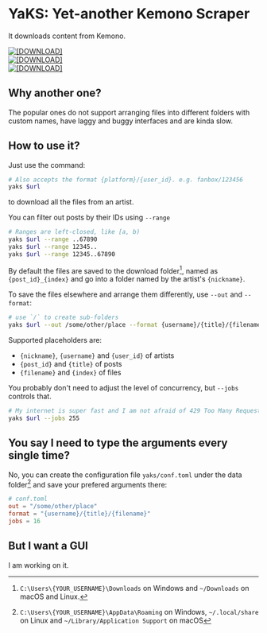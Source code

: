 # YaKS: Yet-another Kemono Scraper

It downloads content from Kemono.

[![[DOWNLOAD]](https://img.shields.io/badge/DOWNLOAD-Windows--x86__x64-0078D7)](https://github.com/dec32/yaks/releases/download/nightly/yaks-windows-x86_64.exe)  
[![[DOWNLOAD]](https://img.shields.io/badge/DOWNLOAD-macOS--aarch64-D2D3D4)](https://github.com/dec32/yaks/releases/download/nightly/yaks-macos-aarch64)  
[![[DOWNLOAD]](https://img.shields.io/badge/DOWNLOAD-Linux--x86__x64-F2E15D)](https://github.com/dec32/yaks/releases/download/nightly/yaks-linux-x86_64)  

## Why another one?

The popular ones do not support arranging files into different folders with custom names, have laggy and buggy interfaces and are kinda slow.

## How to use it?

Just use the command:

```Bash
# Also accepts the format {platform}/{user_id}. e.g. fanbox/123456
yaks $url
```

to download all the files from an artist.

You can filter out posts by their IDs using `--range`

```Bash
# Ranges are left-closed, like [a, b)
yaks $url --range ..67890
yaks $url --range 12345..
yaks $url --range 12345..67890
```

By default the files are saved to the download folder[^1], named as `{post_id}_{index}` and go into a folder named by the artist's `{nickname}`.

To save the files elsewhere and arrange them differently, use `--out` and `--format`:

```Bash
# use `/` to create sub-folders
yaks $url --out /some/other/place --format {username}/{title}/{filename}
```

Supported placeholders are:
- `{nickname}`, `{username}` and `{user_id}` of artists
- `{post_id}` and `{title}` of posts
- `{filename}` and `{index}` of files

You probably don't need to adjust the level of concurrency, but `--jobs` controls that.

```Bash
# My internet is super fast and I am not afraid of 429 Too Many Request.
yaks $url --jobs 255
```

## You say I need to type the arguments every single time?

No, you can create the configuration file `yaks/conf.toml` under the data folder[^2] and save your prefered arguments there:

```toml
# conf.toml
out = "/some/other/place"
format = "{username}/{title}/{filename}"
jobs = 16
```

## But I want a GUI

I am working on it.

[^1]: `C:\Users\{YOUR_USERNAME}\Downloads` on Windows and `~/Downloads` on macOS and Linux.
[^2]: `C:\Users\{YOUR_USERNAME}\AppData\Roaming` on Windows, `~/.local/share` on Linux and `~/Library/Application Support` on macOS
